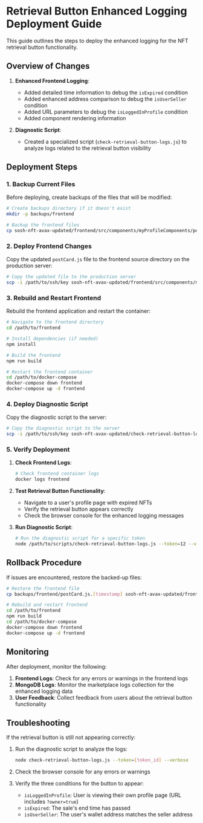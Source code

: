 # Retrieval Button Enhanced Logging Deployment Guide

This guide outlines the steps to deploy the enhanced logging for the NFT retrieval button functionality.

## Overview of Changes

1. **Enhanced Frontend Logging**:
   - Added detailed time information to debug the `isExpired` condition
   - Added enhanced address comparison to debug the `isUserSeller` condition
   - Added URL parameters to debug the `isLoggedInProfile` condition
   - Added component rendering information

2. **Diagnostic Script**:
   - Created a specialized script (`check-retrieval-button-logs.js`) to analyze logs related to the retrieval button visibility

## Deployment Steps

### 1. Backup Current Files

Before deploying, create backups of the files that will be modified:

```bash
# Create backups directory if it doesn't exist
mkdir -p backups/frontend

# Backup the frontend files
cp sosh-nft-avax-updated/frontend/src/components/myProfileComponents/postCards/postCard.js backups/frontend/postCard.js.$(date +%Y-%m-%d-%H%M%S)
```

### 2. Deploy Frontend Changes

Copy the updated `postCard.js` file to the frontend source directory on the production server:

```bash
# Copy the updated file to the production server
scp -i /path/to/ssh/key sosh-nft-avax-updated/frontend/src/components/myProfileComponents/postCards/postCard.js user@production-server:/path/to/frontend/src/components/myProfileComponents/postCards/
```

### 3. Rebuild and Restart Frontend

Rebuild the frontend application and restart the container:

```bash
# Navigate to the frontend directory
cd /path/to/frontend

# Install dependencies (if needed)
npm install

# Build the frontend
npm run build

# Restart the frontend container
cd /path/to/docker-compose
docker-compose down frontend
docker-compose up -d frontend
```

### 4. Deploy Diagnostic Script

Copy the diagnostic script to the server:

```bash
# Copy the diagnostic script to the server
scp -i /path/to/ssh/key sosh-nft-avax-updated/check-retrieval-button-logs.js user@production-server:/path/to/scripts/
```

### 5. Verify Deployment

1. **Check Frontend Logs**:
   ```bash
   # Check frontend container logs
   docker logs frontend
   ```

2. **Test Retrieval Button Functionality**:
   - Navigate to a user's profile page with expired NFTs
   - Verify the retrieval button appears correctly
   - Check the browser console for the enhanced logging messages

3. **Run Diagnostic Script**:
   ```bash
   # Run the diagnostic script for a specific token
   node /path/to/scripts/check-retrieval-button-logs.js --token=12 --verbose
   ```

## Rollback Procedure

If issues are encountered, restore the backed-up files:

```bash
# Restore the frontend file
cp backups/frontend/postCard.js.[timestamp] sosh-nft-avax-updated/frontend/src/components/myProfileComponents/postCards/postCard.js

# Rebuild and restart frontend
cd /path/to/frontend
npm run build
cd /path/to/docker-compose
docker-compose down frontend
docker-compose up -d frontend
```

## Monitoring

After deployment, monitor the following:

1. **Frontend Logs**: Check for any errors or warnings in the frontend logs
2. **MongoDB Logs**: Monitor the marketplace logs collection for the enhanced logging data
3. **User Feedback**: Collect feedback from users about the retrieval button functionality

## Troubleshooting

If the retrieval button is still not appearing correctly:

1. Run the diagnostic script to analyze the logs:
   ```bash
   node check-retrieval-button-logs.js --token=[token_id] --verbose
   ```

2. Check the browser console for any errors or warnings

3. Verify the three conditions for the button to appear:
   - `isLoggedInProfile`: User is viewing their own profile page (URL includes `?owner=true`)
   - `isExpired`: The sale's end time has passed
   - `isUserSeller`: The user's wallet address matches the seller address
